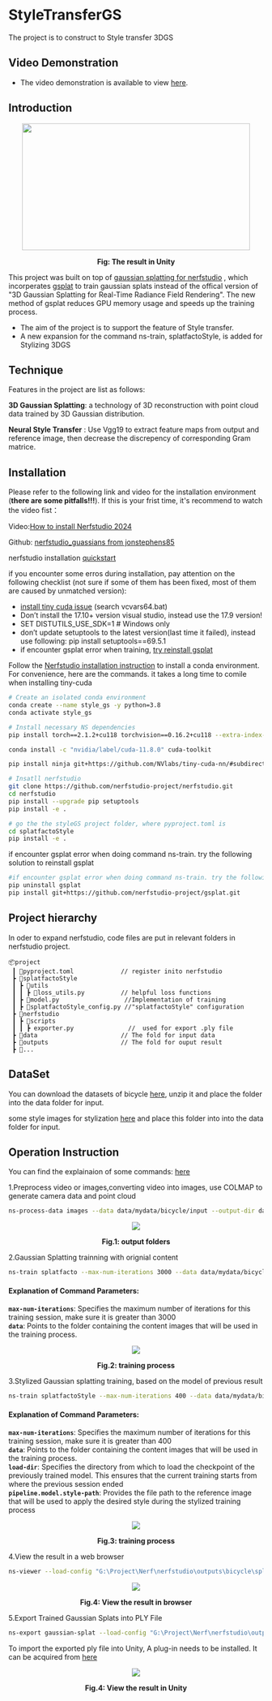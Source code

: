 # StyleTransferGS
The project is to construct to Style transfer 3DGS
## Video Demonstration
* The video demonstration is available to view [here](https://youtu.be/33Z2bZXNBrI).
## Introduction
<p align="center">
    <img src="pics/Result.gif" height="250" width="450">
</p>
<p align="center">
    <b>Fig:  The result in Unity</b>
</p>

This project was built on top of [gaussian splatting for nerfstudio](https://github.com/jonstephens85/nerfstudio_guassians)
, which incorperates [gsplat](https://github.com/nerfstudio-project/gsplat) to train gaussian splats instead of the offical version of "3D Gaussian Splatting for Real-Time Radiance Field Rendering". The new method of gsplat reduces GPU memory usage and speeds up the training process.


* The aim of the project is to support the feature of Style transfer.
* A new expansion for the command ns-train, splatfactoStyle, is added for Stylizing 3DGS


## Technique
Features in the project are list as follows:

**3D Gaussian Splatting**: a technology of 3D reconstruction with point cloud data trained by 3D Gaussian distribution.

**Neural Style Transfer** : Use Vgg19 to extract feature maps from output and reference image, then decrease the discrepency of corresponding Gram matrice.

## Installation
Please refer to the following link and video for the installation environment (**there are some pitfalls!!!**). If this is your frist time, it's recommend to watch the video fist：

Video:[How to install Nerfstudio 2024](https://www.youtube.com/watch?v=3JIpZd5XNAc)

Github: 
[nerfstudio_guassians from jonstephens85](https://github.com/jonstephens85/nerfstudio_guassians)



nerfstudio installation [quickstart](https://github.com/nerfstudio-project/nerfstudio/blob/main/docs/quickstart/installation.md#dependencies)

if you encounter some erros during installation, pay attention on the following checklist (not sure if some of them has been fixed, most of them are caused by unmatched version):


* [install tiny cuda issue](https://github.com/NVlabs/tiny-cuda-nn/issues/280) (search vcvars64.bat)
* Don’t install the 17.10+ version visual studio, instead use the 17.9 version!
* SET DISTUTILS_USE_SDK=1 # Windows only
* don’t update setuptools to the latest version(last time it failed), instead use following: pip install setuptools==69.5.1
* if encounter gsplat error when training, [try reinstall gsplat](https://github.com/nerfstudio-project/gsplat) 

Follow the [Nerfstudio installation instruction](https://docs.nerf.studio/quickstart/installation.html) to install a conda environment. For convenience, here are the commands. it takes a long time to comile when installing tiny-cuda
```bash
# Create an isolated conda environment
conda create --name style_gs -y python=3.8
conda activate style_gs

# Install necessary NS dependencies
pip install torch==2.1.2+cu118 torchvision==0.16.2+cu118 --extra-index-url https://download.pytorch.org/whl/cu118

conda install -c "nvidia/label/cuda-11.8.0" cuda-toolkit

pip install ninja git+https://github.com/NVlabs/tiny-cuda-nn/#subdirectory=bindings/torch

# Insatll nerfstudio
git clone https://github.com/nerfstudio-project/nerfstudio.git
cd nerfstudio
pip install --upgrade pip setuptools
pip install -e .

# go the the styleGS project folder, where pyproject.toml is
cd splatfactoStyle
pip install -e .


```
if encounter gsplat error when doing command ns-train. try the following solution to reinstall gsplat
```bash
#if encounter gsplat error when doing command ns-train. try the following solution
pip uninstall gsplat
pip install git+https://github.com/nerfstudio-project/gsplat.git
```
## Project hierarchy
In oder to expand nerfstudio,  code files are put in relevant folders in nerfstudio project.
```commandline
📦project
 ┃ 📜pyproject.toml             // register inito nerfstudio
 ┣ 📂splatfactoStyle
 ┃ ┣ 📂utils
 ┃ ┃ ┣ 📜loss_utils.py          // helpful loss functions                
 ┃ ┣ 📜model.py                  //Implementation of training                     
 ┃ ┣ 📜splatfactoStyle_config.py //"splatfactoStyle" configuration  
 ┣ 📂nerfstudio                 
 ┃ ┣ 📂scripts                      
 ┃ ┃ ┣ exporter.py               //  used for export .ply file 
 ┣ 📂data                       // The fold for input data
 ┣ 📂outputs                    // The fold for ouput result 
 ┣ 📂...                       
 ```
##  DataSet
You can download the datasets of bicycle [here](https://drive.google.com/file/d/15lSwdbKBWuicjneRHSlTkQV9tqHqwjLy/view?usp=sharing), unzip it and place the folder into the data folder for input.

some style images for stylization [here](https://drive.google.com/file/d/1nY2RaPTkzkBiwnfKpSqsRKeypz4Reox1/view?usp=sharing) and place this folder into into the data folder for input. 
##  Operation Instruction

You can find the explainaion of some commands: [here](https://docs.nerf.studio/reference/cli/index.html)


1.Preprocess video or images,converting video into images, use COLMAP to generate camera data  and point cloud
<br> 
```bash
ns-process-data images --data data/mydata/bicycle/input --output-dir data/mydata/bicycle
 ```
<p align="center">
    <img src="pics/preprocess.png">
</p>
<p align="center">
    <b>Fig.1: output folders</b>
</p>

2.Gaussian Splatting trainning with orignial content<br>
```bash
ns-train splatfacto --max-num-iterations 3000 --data data/mydata/bicycle
```
#### Explanation of Command Parameters:
**`max-num-iterations`**: Specifies the maximum number of iterations for this training session, make sure it is greater than 3000<br>
**`data`**: Points to the folder containing the content images that will be used in the training process.<br>
 <p align="center">
    <img src="pics/train1.png">
</p>
<p align="center">
    <b>Fig.2: training process</b>
</p>

3.Stylized Gaussian splatting training, based on the model of previous result<br>
 ```bash
 ns-train splatfactoStyle --max-num-iterations 400 --data data/mydata/bicycle --load-dir outputs/bicycle/splatfacto/2024-08-07_152903/nerfstudio_models --pipeline.model.style-path data/style/starrynight.jpg
 ```
#### Explanation of Command Parameters:
**`max-num-iterations`**: Specifies the maximum number of iterations for this training session, make sure it is greater than 400<br>
**`data`**: Points to the folder containing the content images that will be used in the training process.<br>
**`load-dir`**: Specifies the directory from which to load the checkpoint of the previously trained model. This ensures that the current training starts from where the previous session ended<br>
**`pipeline.model.style-path`**: Provides the file path to the reference image that will be used to apply the desired style during the stylized training process

<p align="center">
   <img src="pics/train2.png">
</p>
<p align="center">
    <b>Fig.3: training process</b>
</p>

4.View the result in a web browser
```bash
ns-viewer --load-config "G:\Project\Nerf\nerfstudio\outputs\bicycle\splatfactoStyle\2024-07-30_133908\config.yml"
```
<p align="center">
   <img src="pics/view.png">
</p>
<p align="center">
    <b>Fig.4: View the result in browser</b>
</p>

5.Export Trained Gaussian Splats into PLY File<br>
```bash
ns-export gaussian-splat --load-config "G:\Project\Nerf\nerfstudio\outputs\bicyclesplatfactoStyle\2024-08-07_160813\config.yml" --output-dir data/mydata/bicycle
```

To import the exported ply file into Unity, A plug-in needs to be installed. It can be acquired from [here](https://github.com/aras-p/UnityGaussianSplatting)
<p align="center">
   <img src="pics/export2.png">
</p>
<p align="center">
    <b>Fig.4: View the result in Unity</b>
</p>


